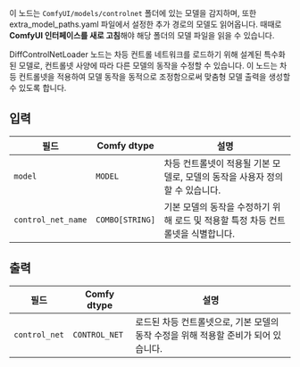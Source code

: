 이 노드는 `ComfyUI/models/controlnet` 폴더에 있는 모델을 감지하며,
또한 extra_model_paths.yaml 파일에서 설정한 추가 경로의 모델도 읽어옵니다.
때때로 **ComfyUI 인터페이스를 새로 고침**해야 해당 폴더의 모델 파일을 읽을 수 있습니다.

DiffControlNetLoader 노드는 차등 컨트롤 네트워크를 로드하기 위해 설계된 특수화된 모델로, 컨트롤넷 사양에 따라 다른 모델의 동작을 수정할 수 있습니다. 이 노드는 차등 컨트롤넷을 적용하여 모델 동작을 동적으로 조정함으로써 맞춤형 모델 출력을 생성할 수 있도록 합니다.

## 입력

| 필드               | Comfy dtype       | 설명                                                                                 |
|---------------------|-------------------|---------------------------------------------------------------------------------------------|
| `model`             | `MODEL`           | 차등 컨트롤넷이 적용될 기본 모델로, 모델의 동작을 사용자 정의할 수 있습니다. |
| `control_net_name`  | `COMBO[STRING]`    | 기본 모델의 동작을 수정하기 위해 로드 및 적용할 특정 차등 컨트롤넷을 식별합니다. |

## 출력

| 필드          | Comfy dtype   | 설명                                                                   |
|----------------|---------------|-------------------------------------------------------------------------------|
| `control_net`  | `CONTROL_NET` | 로드된 차등 컨트롤넷으로, 기본 모델의 동작 수정을 위해 적용할 준비가 되어 있습니다. |

